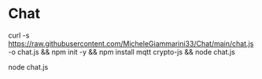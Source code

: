 # Chat

curl -s https://raw.githubusercontent.com/MicheleGiammarini33/Chat/main/chat.js -o chat.js && npm init -y && npm install mqtt crypto-js && node chat.js

node chat.js
